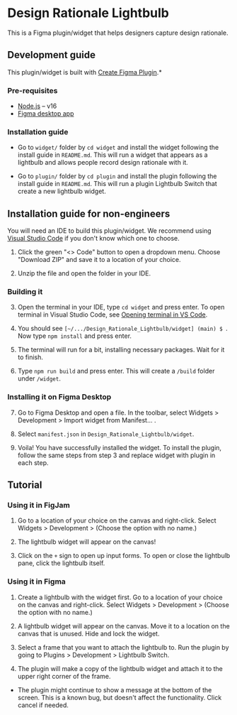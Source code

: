 # Design Rationale Lightbulb

This is a Figma plugin/widget that helps designers capture design rationale.

## Development guide

This plugin/widget is built with [Create Figma Plugin](https://yuanqing.github.io/create-figma-plugin/).\*

### Pre-requisites

- [Node.js](https://nodejs.org) – v16
- [Figma desktop app](https://figma.com/downloads/)

### Installation guide

- Go to `widget/` folder by `cd widget` and install the widget following the install guide in `README.md`. This will run a widget that appears as a lightbulb and allows people record design rationale with it.

- Go to `plugin/` folder by `cd plugin` and install the plugin following the install guide in `README.md`. This will run a plugin Lightbulb Switch that create a new lightbulb widget.

## Installation guide for non-engineers

You will need an IDE to build this plugin/widget. We recommend using [Visual Studio Code](https://visualstudio.microsoft.com/#vscode-section) if you don't know which one to choose.

1. Click the green "<> Code" button to open a dropdown menu. Choose "Download ZIP" and save it to a location of your choice.

2. Unzip the file and open the folder in your IDE.

### Building it

3. Open the terminal in your IDE, type `cd widget` and press enter. To open terminal in Visual Studio Code, see [Opening terminal in VS Code](https://code.visualstudio.com/docs/terminal/basics).

4. You should see `[~/.../Design_Rationale_Lightbulb/widget] (main) $ `. Now type `npm install` and press enter.

5. The terminal will run for a bit, installing necessary packages. Wait for it to finish.

6. Type `npm run build` and press enter. This will create a `/build` folder under `/widget`.

### Installing it on Figma Desktop

7. Go to Figma Desktop and open a file. In the toolbar, select Widgets > Development > Import widget from Manifest... .

8. Select `manifest.json` in `Design_Rationale_Lightbulb/widget`.

9. Voila! You have successfully installed the widget. To install the plugin, follow the same steps from step 3 and replace widget with plugin in each step.

## Tutorial

### Using it in FigJam

1. Go to a location of your choice on the canvas and right-click. Select Widgets > Development > (Choose the option with no name.)

2. The lightbulb widget will appear on the canvas!

3. Click on the `+` sign to open up input forms. To open or close the lightbulb pane, click the lightbulb itself.

### Using it in Figma

1. Create a lightbulb with the widget first. Go to a location of your choice on the canvas and right-click. Select Widgets > Development > (Choose the option with no name.)

2. A lightbulb widget will appear on the canvas. Move it to a location on the canvas that is unused. Hide and lock the widget.

3. Select a frame that you want to attach the lightbulb to. Run the plugin by going to Plugins > Development > Lightbulb Switch.

4. The plugin will make a copy of the lightbulb widget and attach it to the upper right corner of the frame.

* The plugin might continue to show a message at the bottom of the screen. This is a known bug, but doesn't affect the functionality. Click cancel if needed.